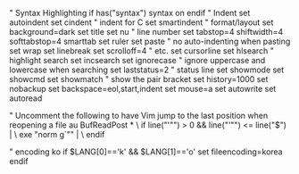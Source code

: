 " Syntax Highlighting
if has("syntax")
    syntax on
endif
" Indent
set autoindent
set cindent " indent for C
set smartindent
" format/layout
set background=dark
set title
set nu " line number
set tabstop=4 shiftwidth=4 softtabstop=4 smarttab
set ruler
set paste " no auto-indenting when pasting 
set wrap
set linebreak
set scrolloff=4
" etc. 
set cursorline
set hlsearch " highlight search
set incsearch
set ignorecase " ignore uppercase and lowercase when searching
set laststatus=2 " status line
set showmode
set showcmd
set showmatch " show the pair bracket
set history=1000
set nobackup
set backspace=eol,start,indent
set mouse=a
set autowrite
set autoread

" Uncomment the following to have Vim jump to the last position when reopening a file
au BufReadPost *
\ if line("'\"") > 0 && line("'\"") <= line("$") |
\   exe "norm g`\"" |
\ endif

" encoding ko
if $LANG[0]=='k' && $LANG[1]=='o'
  set fileencoding=korea
endif
